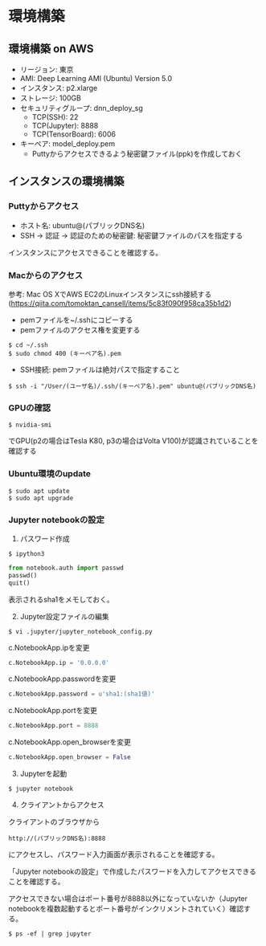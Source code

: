 # 環境構築

## 環境構築 on AWS
* リージョン: 東京
* AMI: Deep Learning AMI (Ubuntu) Version 5.0
* インスタンス: p2.xlarge
* ストレージ: 100GB
* セキュリティグループ: dnn_deploy_sg
    * TCP(SSH): 22
    * TCP(Jupyter): 8888
    * TCP(TensorBoard): 6006
* キーペア: model_deploy.pem
    * Puttyからアクセスできるよう秘密鍵ファイル(ppk)を作成しておく

## インスタンスの環境構築
### Puttyからアクセス
* ホスト名: ubuntu@(パブリックDNS名)
* SSH -> 認証 -> 認証のための秘密鍵: 秘密鍵ファイルのパスを指定する

インスタンスにアクセスできることを確認する。

### Macからのアクセス
参考: Mac OS XでAWS EC2のLinuxインスタンスにssh接続する(https://qiita.com/tomoktan_cansell/items/5c83f090f958ca35b1d2)

* pemファイルを~/.sshにコピーする
* pemファイルのアクセス権を変更する
```shell
$ cd ~/.ssh
$ sudo chmod 400 (キーペア名).pem
```
* SSH接続: pemファイルは絶対パスで指定すること
```shell
$ ssh -i "/User/(ユーザ名)/.ssh/(キーペア名).pem" ubuntu@(パブリックDNS名)
```

### GPUの確認
```shell
$ nvidia-smi
```
でGPU(p2の場合はTesla K80, p3の場合はVolta V100)が認識されていることを確認する

### Ubuntu環境のupdate
```shell
$ sudo apt update
$ sudo apt upgrade
```

### Jupyter notebookの設定
1. パスワード作成
```shell
$ ipython3
```
```python
from notebook.auth import passwd
passwd()
quit()
```
表示されるsha1をメモしておく。

2. Jupyter設定ファイルの編集

```shell
$ vi .jupyter/jupyter_notebook_config.py
```

c.NotebookApp.ipを変更
```python
c.NotebookApp.ip = '0.0.0.0'
```

c.NotebookApp.passwordを変更
```python
c.NotebookApp.password = u'sha1:(sha1値)'
```

c.NotebookApp.portを変更
```python
c.NotebookApp.port = 8888
```

c.NotebookApp.open_browserを変更
```python
c.NotebookApp.open_browser = False
```

3. Jupyterを起動
```shell
$ jupyter notebook
```

4. クライアントからアクセス

クライアントのブラウザから
```text
http://(パブリックDNS名):8888
```
にアクセスし、パスワード入力画面が表示されることを確認する。

「Jupyter notebookの設定」で作成したパスワードを入力してアクセスできることを確認する。

アクセスできない場合はポート番号が8888以外になっていないか（Jupyter notebookを複数起動するとポート番号がインクリメントされていく）確認する。
```shell
$ ps -ef | grep jupyter
```
